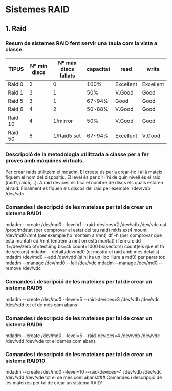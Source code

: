 # Sistemes RAID

## 1. Raid

### Resum de sistemes RAID fent servir una taula com la vista a classe.

| TIPUS | Nº mín discs | Nº màx discs fallats | capacitat | read | write |
| ---------- | ---------- |-----------| ---------- | ---------- | ---------- |
| Raid 0   | 2   | 0          | 100%      | Excellent           |  Excellent |
| Raid 1   | 3   | 1          | 50%       | V.Good              | Good       |
| Raid 5   | 3   | 1          | 67~94%    | Good                | Good       |
| Raid 6   | 4   | 2          | 50~88%    | V.Good              | Good       |
| Raid 10  | 4   | 1/mirror   | 50%       | V.Good              | Good       |
| Raid 50  | 6   | 1/Raid5 set| 67~94%    | Excellent           | V.Good     |

### Descripció de la metodologia utilitzada a classe per a fer proves amb màquines virtuals.
Per crear raids utilitzem el mdadm. El create és per a crear-ho i allà mateix fiquem el nom del dispositiu. El 
level és per dir l'hi de quin nivell és el raid (raid1, raid5,...). A raid devices es fica el nombre de discs els quals estaren al raid.
Finalment es fiquen els discos del raid per exemple: /dev/vdb /dev/vdc
### Comandes i descripció de les mateixes per tal de crear un sistema RAID1
mdadm --create /dev/md0 --level=1 --raid-devices=2 /dev/vdb /dev/vdc
cat /proc/mdstat (per comprovar el estat del teu raid)
mkfs.ext4
mount /dev/md0 /mnt (per exemple ho montem a /mnt)
df -h (per comprovar que està muntat)
cd /mnt (entrem a mnt on està muntat)
i fem un: dd if=/dev/zero of=test.img bs=4k count=1000    bs(sectors)   count(els que et fa de sectors)
mdadm --detail /dev/md0 (et mostra el raid amb més detalls)
mdadm /dev/md0 --add /dev/vdd (si hi ha un lloc lliure a md0)
per parar tot: mdadm --manage /dev/md0 --fail /dev/vdc
mdadm --manage /dev/md0 --remove /dev/vdc
### Comandes i descripció de les mateixes per tal de crear un sistema RAID5
mdadm --create /dev/md0 --level=5 --raid-devices=3 /dev/vdb /dev/vdc /dev/vdd
tot el de més com abans
### Comandes i descripció de les mateixes per tal de crear un sistema RAID6
mdadm --create /dev/md0 --level=6 --raid-devices=4 /dev/vdb /dev/vdc /dev/vdd /dev/vde 
tot el demés com abans
### Comandes i descripció de les mateixes per tal de crear un sistema RAID10
mdadm --create /dev/md0 --level=10 --raid-devices=4 /dev/vdb /dev/vdc /dev/vdd /dev/vde
tot el de més com abans### Comandes i descripció de les mateixes per tal de crear un sistema RAID1

